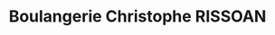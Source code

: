 ---
title: "Boulangerie Christophe RISSOAN"
url: /saint-sever/boulangerie-christophe-rissoan/
shop: boulangerie
---
